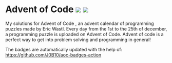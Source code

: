 # Advent of Code ![](https://img.shields.io/badge/day%20📅-11-blue)      ![](https://img.shields.io/badge/stars%20⭐-20-yellow)  
My solutions for Advent of Code , an advent calendar of programming puzzles made by Eric Wastl. Every day from the 1st to the 25th of december, a programming puzzle is uploaded on Advent of Code. Advent of code is a perfect way to get into problem solving and programming in general!

The badges are automatically updated with the help of: https://github.com/J0B10/aoc-badges-action
